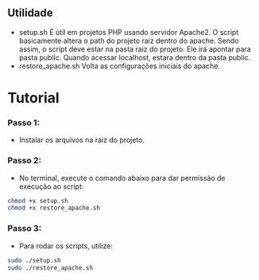 ## Utilidade
- setup.sh
    É útil em projetos PHP usando servidor Apache2. O script basicamente altera o path do projeto raiz dentro do apache. Sendo assim, o script deve estar na pasta raiz do projeto. Ele irá apontar para pasta public. Quando acessar localhost, estara dentro da pasta public.
- restore_apache.sh
    Volta as configurações iniciais do apache.

# Tutorial
### Passo 1:
- Instalar os arquivos na raiz do projeto.

### Passo 2:
- No terminal, execute o comando abaixo para dar permissão de execução ao script:
```bash
chmod +x setup.sh
chmod +x restore_apache.sh
```

### Passo 3:
- Para rodar os scripts, utilize:
```bash
sudo ./setup.sh
sudo ./restore_apache.sh
```

